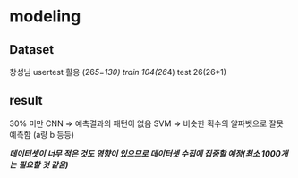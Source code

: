# modeling

## Dataset
창성님 usertest 활용 (26*5=130)
train 104(26*4) test 26(26*1)

## result
30% 미만
CNN => 예측결과의 패턴이 없음
SVM => 비슷한 획수의 알파벳으로 잘못 예측함 (a랑 b 등등)

***데이터셋이 너무 적은 것도 영향이 있으므로 데이터셋 수집에 집중할 예정(최소 1000개는 필요할 것 같음)***
